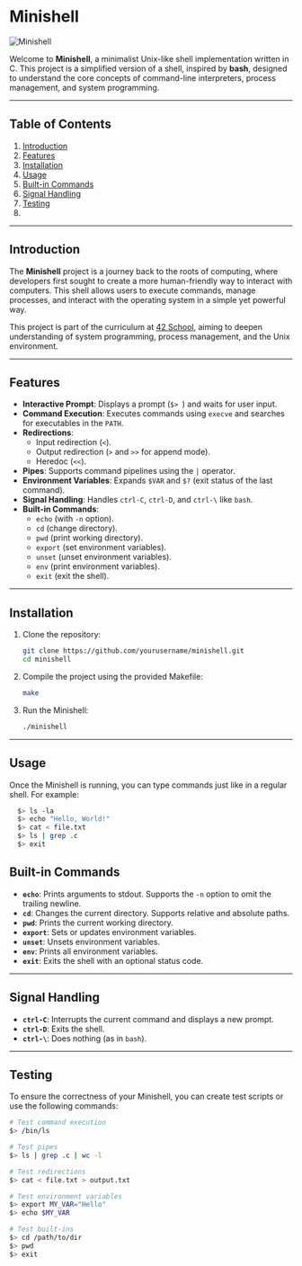 # Minishell

![Minishell](https://img.shields.io/badge/Shell-C-4EAA25?logo=gnubash&logoColor=white)

Welcome to **Minishell**, a minimalist Unix-like shell implementation written in C. This project is a simplified version of a shell, inspired by **bash**, designed to understand the core concepts of command-line interpreters, process management, and system programming.

---

## Table of Contents

1. [Introduction](#introduction)
2. [Features](#features)
3. [Installation](#installation)
4. [Usage](#usage)
5. [Built-in Commands](#built-in-commands)
6. [Signal Handling](#signal-handling)
7. [Testing](#testing)
8. 
---

## Introduction

The **Minishell** project is a journey back to the roots of computing, where developers first sought to create a more human-friendly way to interact with computers. This shell allows users to execute commands, manage processes, and interact with the operating system in a simple yet powerful way.

This project is part of the curriculum at [42 School](https://www.42.fr/), aiming to deepen understanding of system programming, process management, and the Unix environment.

---

## Features

- **Interactive Prompt**: Displays a prompt (`$> `) and waits for user input.
- **Command Execution**: Executes commands using `execve` and searches for executables in the `PATH`.
- **Redirections**:
  - Input redirection (`<`).
  - Output redirection (`>` and `>>` for append mode).
  - Heredoc (`<<`).
- **Pipes**: Supports command pipelines using the `|` operator.
- **Environment Variables**: Expands `$VAR` and `$?` (exit status of the last command).
- **Signal Handling**: Handles `ctrl-C`, `ctrl-D`, and `ctrl-\` like `bash`.
- **Built-in Commands**:
  - `echo` (with `-n` option).
  - `cd` (change directory).
  - `pwd` (print working directory).
  - `export` (set environment variables).
  - `unset` (unset environment variables).
  - `env` (print environment variables).
  - `exit` (exit the shell).

---

## Installation

1. Clone the repository:
   ```bash
   git clone https://github.com/yourusername/minishell.git
   cd minishell
2. Compile the project using the provided Makefile:
   ```bash
   make
3. Run the Minishell:
   ```bash
   ./minishell

---

## Usage
Once the Minishell is running, you can type commands just like in a regular shell. For example:
  ```bash
    $> ls -la
    $> echo "Hello, World!"
    $> cat < file.txt
    $> ls | grep .c
    $> exit
  ```

## Built-in Commands

- **`echo`**: Prints arguments to stdout. Supports the `-n` option to omit the trailing newline.
- **`cd`**: Changes the current directory. Supports relative and absolute paths.
- **`pwd`**: Prints the current working directory.
- **`export`**: Sets or updates environment variables.
- **`unset`**: Unsets environment variables.
- **`env`**: Prints all environment variables.
- **`exit`**: Exits the shell with an optional status code.

---

## Signal Handling

- **`ctrl-C`**: Interrupts the current command and displays a new prompt.
- **`ctrl-D`**: Exits the shell.
- **`ctrl-\`**: Does nothing (as in `bash`).

---

## Testing

To ensure the correctness of your Minishell, you can create test scripts or use the following commands:
```bash
# Test command execution
$> /bin/ls

# Test pipes
$> ls | grep .c | wc -l

# Test redirections
$> cat < file.txt > output.txt

# Test environment variables
$> export MY_VAR="Hello"
$> echo $MY_VAR

# Test built-ins
$> cd /path/to/dir
$> pwd
$> exit

